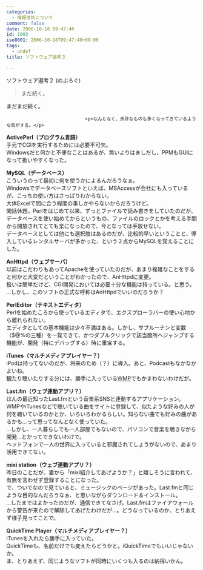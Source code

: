 ```yaml
---
categories:
  - 情報技術について
comment: false
date: 2006-10-18 09:47:40
id: 1003
iso8601: 2006-10-18T09:47:40+09:00
tags:
  - undef
title: ソフトウェア選考３

---
```


<div class="entry-body">
                                 <p>ソフトウェア選考２ (のぶろぐ)</p>

<blockquote>まだ続く。</blockquote>

<p>まだまだ続く。</p>
                              
                                 <p>なんとなく、余計なものも多くなってきているような気がする。</p>

<p><strong>ActivePerl（プログラム言語）</strong><br />
手元でCGIを実行するためには必要不可欠。<br />
Windowsだと何かと不便なことはあるが、無いよりはましだし、PPMもGUIになって扱いやすくなった。</p>

<p><strong>MySQL（データベース）</strong><br />
こういうのって最初に何を使うかによるんだろうなぁ。<br />
Windowsでデータベースソフトといえば、MSAccessが会社にも入っているが、こっちの使い方はさっぱりわからない。<br />
大体Excelで間に合う程度の事しかやらないからだろうけど。<br />
閑話休題。Perlをはじめて以来、ずっとファイルで読み書きをしていたのだが、データベースを使い始めてからというもの、ファイルのロックとかを考える手間から開放されてとても楽になったので、今となっては手放せない。<br />
データベースとしては他にも選択肢はあるのだが、比較的早いということと、導入しているレンタルサーバが多かった、という２点からMySQLを覚えることにした。</p>

<p><strong>AnHttpd（ウェブサーバ）</strong><br />
以前はこだわりもあってApacheを使っていたのだが、あまり複雑なことをすると何かと大変だということがわかったので、AnHttpdに変更。<br />
扱いは簡単だけど、CGI開発においては必要十分な機能は持っている。と思う。<br />
…しかし、このソフトの正式な呼称はAnHttpdでいいのだろうか？</p>

<p><strong>PerlEditor（テキストエディタ）</strong><br />
Perlを始めたころから使っているエディタで、エクスプローラバーの使い心地から離れられない。<br />
エディタとしての基本機能は少々不満はある。しかし、サブルーチンと変数（$@%の三種）を一覧できて、かつダブルクリックで該当箇所へジャンプする機能が、開発（特にデバッグする）時に重宝する。</p>

<p><strong>iTunes（マルチメディアプレイヤー？）</strong><br />
iPodは持ってないのだが、将来のため（？）に導入。あと、Podcastもなかなかよいね。<br />
観たり聴いたりする分には、勝手に入っている<abbr title="Windows Media Player">WMP</abbr>でもかまわないわけだが。</p>

<p><strong>Last.fm（ウェブ連動アプリ？）</strong><br />
ほんの最近知ったLast.fmという音楽系SNSと連動するアプリケーション。<br />
WMPやiTunesなどで聴いている曲をサイトに登録して、似たような好みの人が何を聴いているのかとか、いろいろわかるらしい。知らない曲でも好みの曲があるかも…って思ってなんとなく使っていた。<br />
…しかし、一人暮らしでも一人部屋でもないので、パソコンで音楽を聴きながら開発…とかってできないわけで。<br />
ヘッドフォンで一人の世界に入っていると邪魔されてしょうがないので、あまり活用できてない。</p>

<p><strong>mixi station（ウェブ連動アプリ？）</strong><br />
昨日のことだが、妻から「mixi紹介してあげようか？」と嬉しそうに言われて、有無を言わせず登録することになった。<br />
で、ついでなので見ていると、ミュージックのページがあった。Last.fmと同じような目的なんだろうなぁ、と思いながらダウンロード＆インストール。<br />
…したまではよかったのだが、通信できてなさげ。Last.fmはファイアウォールから警告が来たので解除してあげたわけだが…。どうなっているのか、とりあえず様子見ってことで。</p>

<p><strong>QuickTime Player（マルチメディアプレイヤー？）</strong><br />
iTunesを入れたら勝手に入っていた。<br />
QuickTimeも、名前だけでも変えたらどうかと。iQuickTimeでもいいじゃないか。<br />
ま、とりあえず、同じようなソフトが同時にいくつも入るのは納得いかん。</p>
                              </div>
    	